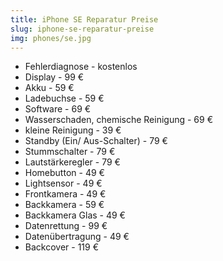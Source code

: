 ```yaml
---
title: iPhone SE Reparatur Preise
slug: iphone-se-reparatur-preise
img: phones/se.jpg
---
```


- Fehlerdiagnose - kostenlos
- Display - 99 €
- Akku - 59 €
- Ladebuchse - 59 €
- Software - 69 €
- Wasserschaden, chemische Reinigung - 69 €
- kleine Reinigung - 39 €
- Standby (Ein/ Aus-Schalter) - 79 €
- Stummschalter - 79 €
- Lautstärkeregler - 79 €
- Homebutton - 49 €
- Lightsensor - 49 €
- Frontkamera - 49 €
- Backkamera - 59 €
- Backkamera Glas - 49 €
- Datenrettung - 99 €
- Datenübertragung - 49 €
- Backcover - 119 €
